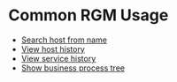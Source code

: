 # Common RGM Usage

- [Search host from name](search_host_from_name.md)
- [View host history](view_host_history.md)
- [View service history](view_service_history.md)
- [Show business process tree](show_bp_tree.md)